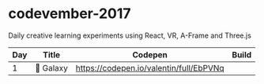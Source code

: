 # codevember-2017

Daily creative learning experiments using React, VR, A-Frame and Three.js

| Day | Title | Codepen | Build |
|-----|-------|---------|-------|
| 1 | 🌌 Galaxy | https://codepen.io/valentin/full/EbPVNq | |